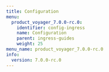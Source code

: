 ```yaml
---
title: Configuration
menu:
  product_voyager_7.0.0-rc.0:
    identifier: config-ingress
    name: Configuration
    parent: ingress-guides
    weight: 25
menu_name: product_voyager_7.0.0-rc.0
info:
  version: 7.0.0-rc.0
---
```


